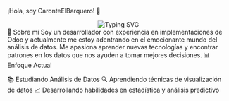 ¡Hola, soy CaronteElBarquero! 👋
<div align="center">
  <img src="https://readme-typing-svg.demolab.com?font=Fira+Code&pause=1000&color=2196F3&center=true&vCenter=true&width=435&lines=Desarrollador+Python;Estudiante+de+An%C3%A1lisis+de+Datos;Especialista+en+Odoo" alt="Typing SVG" />
</div>
🚀 Sobre mí
Soy un desarrollador con experiencia en implementaciones de Odoo y actualmente me estoy adentrando en el emocionante mundo del análisis de datos. Me apasiona aprender nuevas tecnologías y encontrar patrones en los datos que nos ayuden a tomar mejores decisiones.
📊 Enfoque Actual

📚 Estudiando Análisis de Datos
🔍 Aprendiendo técnicas de visualización de datos
📈 Desarrollando habilidades en estadística y análisis predictivo
